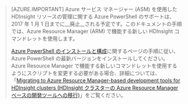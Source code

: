 > [AZURE.IMPORTANT] Azure サービス マネージャー (ASM) を使用した HDInsight リソースの管理に関する Azure PowerShell のサポートは、2017 年 1 月 1 日までに__廃止__される予定です。このドキュメントの手順では、Azure Resource Manager (ARM) で機能する新しい HDInsight コマンドレットを使用します。
>
> [Azure PowerShell のインストールと構成](../articles/powershell-install-configure.md)に関するページの手順に従い、Azure PowerShell の最新バージョンをインストールしてください。Azure Resource Manager で機能する新しいコマンドレットを使用するようにスクリプトを変更する必要がある場合、詳細については、「[Migrating to Azure Resource Manager-based development tools for HDInsight clusters (HDInsight クラスターの Azure Resource Manager ベースの開発ツールへの移行)](../articles/hdinsight/hdinsight-hadoop-development-using-azure-resource-manager.md)」をご覧ください。
